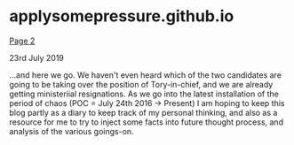 # applysomepressure.github.io

<a href="how_left.html">Page 2</a>

23rd July 2019

...and here we go. We haven't even heard which of the two candidates are going
to be taking over the position of Tory-in-chief, and we are already getting
ministeriial resignations. As we go into the latest installation of the period
of chaos (POC = July 24th 2016 -> Present) I am hoping to keep this blog partly
as a diary to keep track of my personal thinking, and also as a resource for
me to try to inject some facts into future thought process, and analysis of
the various goings-on.
